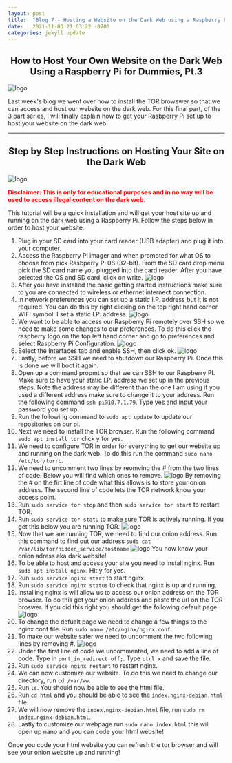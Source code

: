 ```yaml
---
layout: post
title:  "Blog 7 - Hosting a Website on the Dark Web using a Raspberry Pi for Dummies, Pt.3"
date:   2021-11-03 21:03:22 -0700
categories: jekyll update
---
```


## <center> How to Host Your Own Website on the Dark Web Using a Raspberry Pi for Dummies, Pt.3</center>

![logo](https://csl.fiu.edu/wp-content/uploads/2017/02/raspberry-pi-logo.jpg)

Last week's blog we went over how to install the TOR browswer so that we can access and host our website on the dark web. For this final part, of the 3 part series, I will finally explain how to get your Rasbperry Pi set up to host your website on the dark web. 

---

## <center>Step by Step Instructions on Hosting Your Site on the Dark Web </center>

![logo](https://2wtech.com/wp-content/uploads/2019/05/DARKWEB.jpg)

<span style="color:red"> <b>Disclaimer: This is only for educational purposes and in no way will be used to access illegal content on the dark web.</b></span> 

This tutorial will be a quick installation and will get your host site up and running on the dark web using a Raspberry Pi. Follow the steps below in order to host your website. 

1. Plug in your SD card into your card reader (USB adapter) and plug it into your computer.
2. Access the Raspberry Pi imager and when prompted for what OS to choose from pick Rasbperry Pi 0S (32-bit). From the SD card drop menu pick the SD card name you plugged into the card reader. After you have selected the OS and SD card, click on write. 
![logo](https://i.imgur.com/PP2WDmn.png)
3. After you have installed the basic getting started instructions make sure to you are connected to wireless or ethernet internect connection. 
4. In network preferences you can set up a static I.P. address but it is not required. You can do this by right clicking on the top right hand corner WIFI symbol. I set a static I.P. address.
![logo](https://i.imgur.com/KVVdALG.png)
5. We want to be able to access our Raspberry Pi remotely over SSH so we need to make some changes to our preferences. To do this click the raspberry logo on the top left hand corner and go to preferences and select Raspberry Pi Configuration. 
![logo](https://i.imgur.com/28K8KuK.png)
6. Select the Interfaces tab and enable SSH, then click ok. 
![logo](https://i.imgur.com/RmdORAW.png)
7. Lastly, before we SSH we need to shutdown our Raspberry Pi. Once this is done we will boot it again.
8. Open up a command propmt so that we can SSH to our Raspberry PI. Make sure to have your static I.P. address we set up in the previous steps. Note the address may be different than the one I am using if you used a different address make sure to change it to your address. Run the following command `ssh pi@10.7.1.79`. Type yes and input your password you set up.
9. Run the following command to `sudo apt update` to update our repositories on our pi. 
10. Next we need to install the TOR browser. Run the following command `sudo apt install tor` click y for yes. 
11. We need to configure TOR in order for everything to get our website up and running on the dark web. To do this run the command `sudo nano /etc/tor/torrc`.
12. We need to uncomment two lines by reomving the # from the two lines of code. Below you will find which ones to remove. 
![logo](https://i.imgur.com/71xS54g.jpg)
By removing the # on the firt line of code what this allows is to store your onion address. The second line of code lets the TOR network know your access point. 
13. Run `sudo service tor stop` and then `sudo service tor start` to restart TOR. 
14. Run `sudo service tor statu` to make sure TOR is actively running. If you get this below you are running TOR. 
![logo](https://i.imgur.com/pYp3TOu.png)
15. Now that we are running TOR, we need to find our onion address. Run this command to find out our address `sudo cat /var/lib/tor/hidden_service/hostname`
![logo](https://i.imgur.com/vR8XnEr.png)
You now know your onion adress aka dark website!
16. To be able to host and access your site you need to install nginx. Run `sudo apt install nginx`. Hit y for yes.
17. Run `sudo service nginx start` to start nginx.
18. Run `sudo service nginx status` to check that nginx is up and running. 
19. Installing nginx is will allow us to access our onion address on the TOR browser. To do this get your onion address and paste the url on the TOR broswer. If you did this right you should get the following default page. 
![logo](https://i.imgur.com/fcqKVly.png)
20. To change the defualt page we need to change a few things to the nginx.conf file. Run `sudo nano /etc/nginx/nginx.conf`. 
21. To make our website safer we need to uncomment the two following lines by removing #. 
![logo](https://i.imgur.com/vwLBkYe.png)
22. Under the first line of code we uncommented, we need to add a line of code. Type in `port_in_redirect off;`. Type `ctrl x` and save the file. 
23. Run `sudo service nginx restart` to restart nginx. 
24. We can now customize our website. To do this we need to change our directory, run `cd /var/ww`.
24. Run `ls`. You should now be able to see the html file. 
25. Run `cd html` and you should be able to see the `index.nginx-debian.html` file. 
26. We will now remove the `index.nginx-debian.html` file, run `sudo rm index.nginx-debian.html`. 
27. Lastly to customize our webpage run `sudo nano index.html` this will open up nano and you can code your html website! 

Once you code your html website you can refresh the tor browser and will see your onion website up and running! 